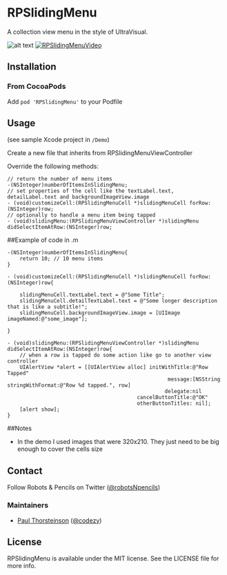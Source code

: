 RPSlidingMenu
=============

A collection view menu in the style of UltraVisual.


![alt text](http://dl.dropboxusercontent.com/u/19170848/RPSlidingMenu_1.png "RPSlidingMenu Example")
[![RPSlidingMenuVideo](http://img.youtube.com/vi/jUsxavJp4l8/0.jpg)](http://www.youtube.com/watch?v=jUsxavJp4l8)

## Installation

### From CocoaPods

Add `pod 'RPSlidingMenu'` to your Podfile

## Usage

(see sample Xcode project in `/Demo`)

Create a new file that inherits from RPSlidingMenuViewController

Override the following methods:
```
// return the number of menu items
-(NSInteger)numberOfItemsInSlidingMenu;
// set properties of the cell like the textLabel.text, detailLabel.text and backgroundImageView.image
- (void)customizeCell:(RPSlidingMenuCell *)slidingMenuCell forRow:(NSInteger)row;
// optionally to handle a menu item being tapped
- (void)slidingMenu:(RPSlidingMenuViewController *)slidingMenu didSelectItemAtRow:(NSInteger)row;
```

##Example of code in .m
```
-(NSInteger)numberOfItemsInSlidingMenu{
    return 10; // 10 menu items
}

- (void)customizeCell:(RPSlidingMenuCell *)slidingMenuCell forRow:(NSInteger)row{

    slidingMenuCell.textLabel.text = @"Some Title";
    slidingMenuCell.detailTextLabel.text = @"Some longer description that is like a subtitle!";
    slidingMenuCell.backgroundImageView.image = [UIImage imageNamed:@"some_image"];

}

- (void)slidingMenu:(RPSlidingMenuViewController *)slidingMenu didSelectItemAtRow:(NSInteger)row{
    // when a row is tapped do some action like go to another view controller
    UIAlertView *alert = [[UIAlertView alloc] initWithTitle:@"Row Tapped"
                                                    message:[NSString stringWithFormat:@"Row %d tapped.", row]
                                                   delegate:nil
                                          cancelButtonTitle:@"OK"
                                          otherButtonTitles: nil];
    [alert show];
}
```

##Notes

- In the demo I used images that were 320x210.  They just need to be big enough to cover the cells size

## Contact

Follow Robots & Pencils on Twitter ([@robotsNpencils](https://twitter.com/robotsNpencils))

### Maintainers

- [Paul Thorsteinson](http://github.com/paulthorsteinson) ([@codezy](https://twitter.com/codezy))


## License

RPSlidingMenu is available under the MIT license. See the LICENSE file for more info.
